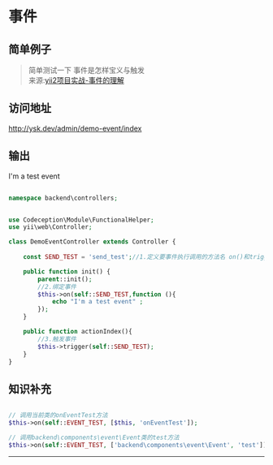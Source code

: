 # 事件
## 简单例子
> 简单测试一下 事件是怎样宝义与触发  
> 来源:[yii2项目实战-事件的理解](http://www.manks.top/document/yii2-event.html)   

## 访问地址
http://ysk.dev/admin/demo-event/index    

## 输出
I'm a test event   

```php

namespace backend\controllers;


use Codeception\Module\FunctionalHelper;
use yii\web\Controller;

class DemoEventController extends Controller {
    
    const SEND_TEST = 'send_test';//1.定义要事件执行调用的方法名 on()和trigger(),会调用到

    public function init() {
        parent::init();
		//2.绑定事件
        $this->on(self::SEND_TEST,function (){
            echo "I'm a test event" ;
        });
    }

    public function actionIndex(){
		//3.触发事件 
        $this->trigger(self::SEND_TEST);
    }
}

```

## 知识补充
```php

// 调用当前类的onEventTest方法
$this->on(self::EVENT_TEST, [$this, 'onEventTest']);

// 调用backend\components\event\Event类的test方法
$this->on(self::EVENT_TEST, ['backend\components\event\Event', 'test']);
```

---

